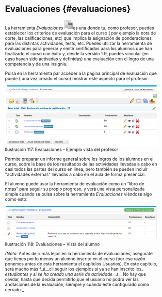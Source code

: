 # Evaluaciones {#evaluaciones}

La herramienta _Evaluaciones_![](../assets/graphics181.png)es una donde tu, como profesor, puedes establecer los criterios de evaluación para el curso ( por ejemplo la nota de corte, las calificaciones, etc) que implica la asignación de ponderaciones para las distintas actividades, tests, etc. Puedes utilizar la herramienta de evaluaciones para generar y emitir certificados para los alumnos que han finalizado el curso con éxito y, desde la versión 1.9, puedes vincular (en caso hayan sido activadas y definidas) una evaluación con el logro de una competencia y de una insignia.

Pulsa en la herramienta par acceder a la página principal de evaluación que puede ( una vez creado el curso) mostrar este aspecto para el profesor.

![](../assets/graficos99.png)Ilustración 117: Evaluaciones – Ejemplo vista del profesor

Permite preparar un informe general sobre los logros de los alumnos en el curso, sobre la base de los resultados de las actividades llevadas a cabo en casi todos las partes del curso en linea, pero también se pueden incluir &quot;actividades externas&quot; llevadas a cabo en el aula de forma presencial.

El alumno puede usar la herramienta de evaluación como un &quot;libro de notas&quot; para seguir su propio progreso, y verá una vista personalizada simple cuando se pulsa sobre la herramienta _Evaluaciones_ viéndose algo como esto:

![](../assets/graficos98.png)Ilustración 118: Evaluaciones – Vista del alumno

_(Nota:_ Antes de ir más lejos en la herramienta de evaluaciones, asegúrate que tienes por lo menos un alumno inscrito en el curso (por esa razón ponemos antes de esta herramienta el capítulos Usuarios). En este capítulo, será mucho más f_á__cil seguir los ejemplos si ya se han inscrito los_ _estudiantes y si se ha creado una serie de actividade__s__. No hay que olvidar, hasta que decida permitirlo,que el usuario no podrá ver las anotaciones de la evaluación, siempre y cuando esté configurado como cerrado._